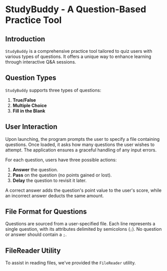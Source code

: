 
# StudyBuddy - A Question-Based Practice Tool

## Introduction

`StudyBuddy` is a comprehensive practice tool tailored to quiz users with various types of questions. It offers a unique way to enhance learning through interactive Q&A sessions.

## Question Types

`StudyBuddy` supports three types of questions:

1. **True/False**
2. **Multiple Choice**
3. **Fill in the Blank**

## User Interaction

Upon launching, the program prompts the user to specify a file containing questions. Once loaded, it asks how many questions the user wishes to attempt. The application ensures a graceful handling of any input errors.

For each question, users have three possible actions:

1. **Answer** the question.
2. **Pass** on the question (no points gained or lost).
3. **Delay** the question to revisit it later.

A correct answer adds the question's point value to the user's score, while an incorrect answer deducts the same amount.

## File Format for Questions

Questions are sourced from a user-specified file. Each line represents a single question, with its attributes delimited by semicolons (`;`). No question or answer should contain a `;`.


## FileReader Utility

To assist in reading files, we've provided the `FileReader` utility.

